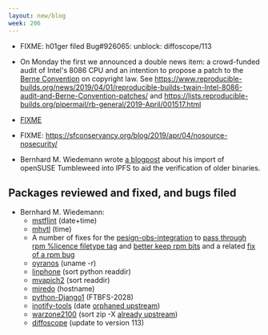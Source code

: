 ```yaml
---
layout: new/blog
week: 206
---
```


* FIXME: h01ger filed Bug#926065: unblock: diffoscope/113

* On Monday the first we announced a double news item: a crowd-funded audit of Intel's 8086 CPU and an intention to propose a patch to the [Berne Convention](https://en.wikipedia.org/wiki/Berne_Convention) on copyright law. See https://www.reproducible-builds.org/news/2019/04/01/reproducible-builds-twain-Intel-8086-audit-and-Berne-Convention-patches/ and https://lists.reproducible-builds.org/pipermail/rb-general/2019-April/001517.html


* [FIXME](#926242)

* FIXME: https://sfconservancy.org/blog/2019/apr/04/nosource-nosecurity/

* Bernhard M. Wiedemann wrote [a blogpost](https://lizards.opensuse.org/2019/04/03/experimental-opensuse-mirror-via-ipfs/) about his import of openSUSE Tumbleweed into IPFS to aid the verification of older binaries.

## Packages reviewed and fixed, and bugs filed
* Bernhard M. Wiedemann:
    * [mstflint](https://github.com/Mellanox/mstflint/pull/57) (date+time)
    * [mhvtl](https://github.com/markh794/mhvtl/pull/39) (time)
    * A number of fixes for the [pesign-obs-integration](https://github.com/openSUSE/pesign-obs-integration) to [pass through rpm %licence filetype tag](https://github.com/openSUSE/pesign-obs-integration/pull/13) and [better keep rpm bits](https://github.com/openSUSE/pesign-obs-integration/pull/14) and a related [fix of a rpm bug](https://github.com/rpm-software-management/rpm/pull/656)
    * [oyranos](https://github.com/oyranos-cms/oyranos/pull/52) (uname -r)
    * [linphone](https://github.com/BelledonneCommunications/linphone/pull/112) (sort python readdir)
    * [mvapich2](http://mailman.cse.ohio-state.edu/pipermail/mvapich-discuss/2019-April/006837.html) (sort readdir)
    * [miredo](http://git.remlab.net/gitweb/?p=miredo.git;a=commitdiff;h=a31ef243d0038bf22bfe5f03b9f377a8819c5da0) (hostname)
    * [python-Django1](https://build.opensuse.org/request/show/690652) (FTBFS-2028)
    * [inotify-tools](https://build.opensuse.org/request/show/691329) (date [orphaned upstream](https://github.com/rvoicilas/inotify-tools/pull/97))
    * [warzone2100](https://build.opensuse.org/request/show/691438) (sort zip -X [already upstream](https://github.com/Warzone2100/warzone2100/pull/98))
    * [diffoscope](https://build.opensuse.org/request/show/691762) (update to version 113)
